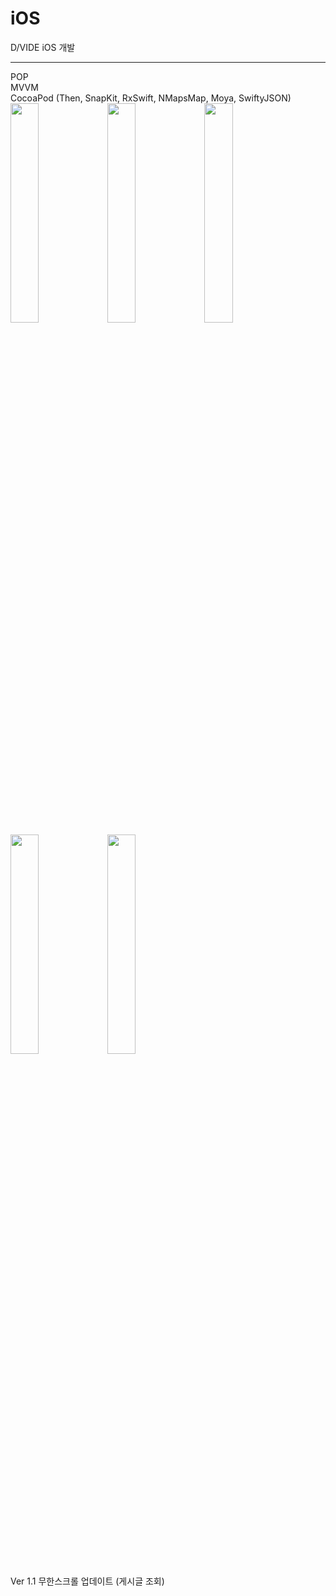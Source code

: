 # iOS
D/VIDE iOS 개발

---
POP
<br>
MVVM 
<br>
CocoaPod (Then, SnapKit, RxSwift, NMapsMap, Moya, SwiftyJSON)
<br>
<img src = "https://github.com/lemona-97/D-VIDE_iOS/assets/75213755/f2cba25c-2ece-439b-8ef6-b136763702f2" width="30%" height="30%">
<img src = "https://github.com/lemona-97/D-VIDE_iOS/assets/75213755/35dc5c5b-7528-49b0-9414-947420f51a37" width="30%" height="30%">
<img src = "https://github.com/lemona-97/D-VIDE_iOS/assets/75213755/eef2ae33-2717-4603-b280-8d3f7f217ea50" width="30%" height="30%">
<img src = "https://github.com/lemona-97/D-VIDE_iOS/assets/75213755/2eb81175-7a72-4e0d-9f89-a5cd297b0c1e" width="30%" height="30%">
<img src = "https://github.com/lemona-97/D-VIDE_iOS/assets/75213755/54d346ab-37bc-4d04-8926-43083ece753c" width="30%" height="30%">

Ver 1.1
무한스크롤 업데이트 (게시글 조회)
